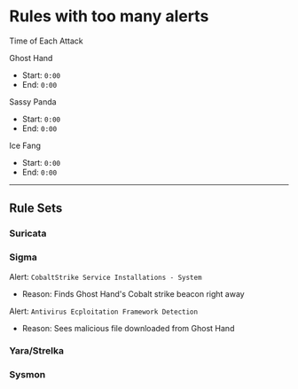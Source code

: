 # Rules with too many alerts

Time of Each Attack

Ghost Hand
- Start: `0:00`
- End: `0:00`

Sassy Panda
- Start: `0:00`
- End: `0:00`

Ice Fang
- Start: `0:00`
- End: `0:00`

---

## Rule Sets

### Suricata

### Sigma

Alert: `CobaltStrike Service Installations - System`
- Reason: Finds Ghost Hand's Cobalt strike beacon right away

Alert: `Antivirus Ecploitation Framework Detection`
- Reason: Sees malicious file downloaded from Ghost Hand

### Yara/Strelka

### Sysmon
